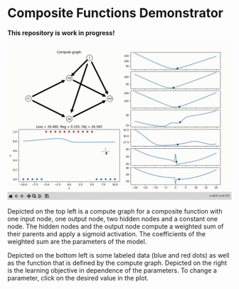 # Composite Functions Demonstrator

**This repository is work in progress!**


![demo](https://github.com/JannikIrmai/composite-function-demo/blob/master/composit-function-demo.gif)

Depicted on the top left is a compute graph for a composite function with one input node, one output node, 
two hidden nodes and a constant one node.
The hidden nodes and the output node compute a weighted sum of their parents and apply a sigmoid activation.
The coefficients of the weighted sum are the parameters of the model.

Depicted on the bottom left is some labeled data (blue and red dots) as well as the function that is defined by
the compute graph.
Depicted on the right is the learning objective in dependence of the parameters. 
To change a parameter, click on the desired value in the plot.